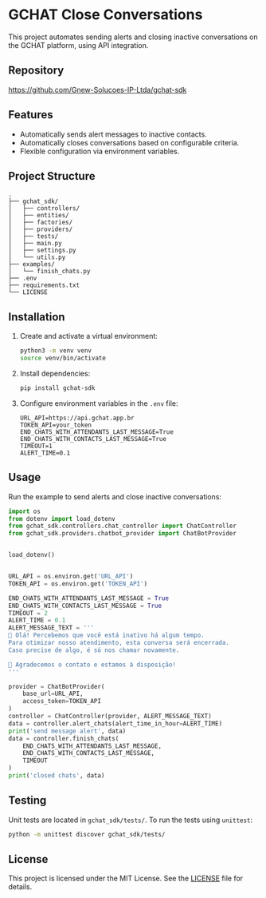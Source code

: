 # GCHAT Close Conversations

This project automates sending alerts and closing inactive conversations on the GCHAT platform, using API integration.

## Repository

https://github.com/Gnew-Solucoes-IP-Ltda/gchat-sdk

## Features

- Automatically sends alert messages to inactive contacts.
- Automatically closes conversations based on configurable criteria.
- Flexible configuration via environment variables.

## Project Structure

```
.
├── gchat_sdk/
│   ├── controllers/
│   ├── entities/
│   ├── factories/
│   ├── providers/
│   ├── tests/
│   ├── main.py
│   ├── settings.py
│   └── utils.py
├── examples/
│   └── finish_chats.py
├── .env
├── requirements.txt
└── LICENSE
```

## Installation

1. Create and activate a virtual environment:
   ```sh
   python3 -m venv venv
   source venv/bin/activate
   ```

2. Install dependencies:
   ```sh
   pip install gchat-sdk
   ```

4. Configure environment variables in the `.env` file:
   ```
   URL_API=https://api.gchat.app.br
   TOKEN_API=your_token
   END_CHATS_WITH_ATTENDANTS_LAST_MESSAGE=True
   END_CHATS_WITH_CONTACTS_LAST_MESSAGE=True
   TIMEOUT=1
   ALERT_TIME=0.1
   ```

## Usage

Run the example to send alerts and close inactive conversations:

```python
import os
from dotenv import load_dotenv
from gchat_sdk.controllers.chat_controller import ChatController
from gchat_sdk.providers.chatbot_provider import ChatBotProvider


load_dotenv()


URL_API = os.environ.get('URL_API')
TOKEN_API = os.environ.get('TOKEN_API')

END_CHATS_WITH_ATTENDANTS_LAST_MESSAGE = True
END_CHATS_WITH_CONTACTS_LAST_MESSAGE = True
TIMEOUT = 2
ALERT_TIME = 0.1
ALERT_MESSAGE_TEXT = '''
🔔 Olá! Percebemos que você está inativo há algum tempo.
Para otimizar nosso atendimento, esta conversa será encerrada.
Caso precise de algo, é só nos chamar novamente.

👋 Agradecemos o contato e estamos à disposição!
'''

provider = ChatBotProvider(
    base_url=URL_API,
    access_token=TOKEN_API
)
controller = ChatController(provider, ALERT_MESSAGE_TEXT)
data = controller.alert_chats(alert_time_in_hour=ALERT_TIME)
print('send message alert', data)
data = controller.finish_chats(
    END_CHATS_WITH_ATTENDANTS_LAST_MESSAGE, 
    END_CHATS_WITH_CONTACTS_LAST_MESSAGE, 
    TIMEOUT
)
print('closed chats', data)
```

## Testing

Unit tests are located in `gchat_sdk/tests/`. To run the tests using `unittest`:

```sh
python -m unittest discover gchat_sdk/tests/
```

## License

This project is licensed under the MIT License. See the [LICENSE](LICENSE) file for details.
